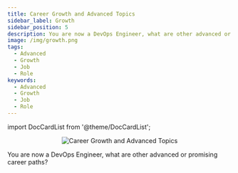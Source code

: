 ```yaml
---
title: Career Growth and Advanced Topics
sidebar_label: Growth
sidebar_position: 5
description: You are now a DevOps Engineer, what are other advanced or promising career paths?
image: /img/growth.png
tags:
  - Advanced
  - Growth
  - Job
  - Role
keywords:
  - Advanced
  - Growth
  - Job
  - Role
---
```


import DocCardList from '@theme/DocCardList';

<p align="center">
  <img class="page-cover-image" alt="Career Growth and Advanced Topics" border="0" src="/img/growth.png" />
</p>

You are now a DevOps Engineer, what are other advanced or promising career paths?

<DocCardList />

